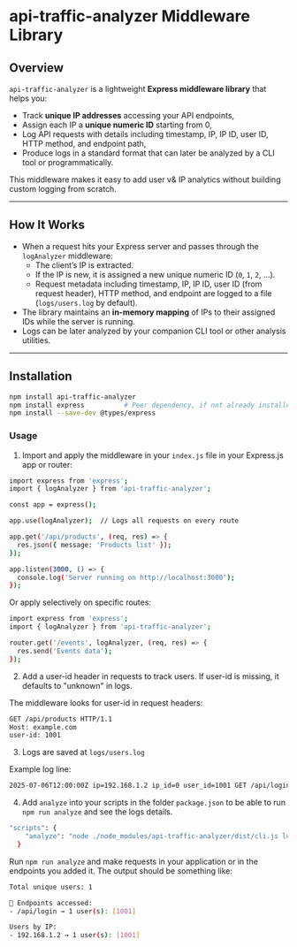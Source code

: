 # api-traffic-analyzer Middleware Library

## Overview

`api-traffic-analyzer` is a lightweight **Express middleware library** that helps you:

- Track **unique IP addresses** accessing your API endpoints,
- Assign each IP a **unique numeric ID** starting from 0,
- Log API requests with details including timestamp, IP, IP ID, user ID, HTTP method, and endpoint path,
- Produce logs in a standard format that can later be analyzed by a CLI tool or programmatically.

This middleware makes it easy to add user v& IP analytics without building custom logging from scratch.

-----------------

## How It Works

- When a request hits your Express server and passes through the `logAnalyzer` middleware:
  - The client’s IP is extracted.
  - If the IP is new, it is assigned a new unique numeric ID (`0`, `1`, `2`, ...).
  - Request metadata including timestamp, IP, IP ID, user ID (from request header), HTTP method, and endpoint are logged to a file (`logs/users.log` by default).
- The library maintains an **in-memory mapping** of IPs to their assigned IDs while the server is running.
- Logs can be later analyzed by your companion CLI tool or other analysis utilities.

------------------

## Installation

```bash
npm install api-traffic-analyzer
npm install express          # Peer dependency, if not already installed
npm install --save-dev @types/express
```

### Usage

1. Import and apply the middleware in your `index.js` file in your Express.js app or router:

```bash
import express from 'express';
import { logAnalyzer } from 'api-traffic-analyzer';

const app = express();

app.use(logAnalyzer);  // Logs all requests on every route

app.get('/api/products', (req, res) => {
  res.json({ message: 'Products list' });
});

app.listen(3000, () => {
  console.log('Server running on http://localhost:3000');
});
```

Or apply selectively on specific routes:

```bash
import express from 'express';
import { logAnalyzer } from 'api-traffic-analyzer';

router.get('/events', logAnalyzer, (req, res) => {
  res.send('Events data');
});
```

2. Add a user-id header in requests to track users. 
If user-id is missing, it defaults to "unknown" in logs.

The middleware looks for user-id in request headers:

```bash
GET /api/products HTTP/1.1
Host: example.com
user-id: 1001
```

3. Logs are saved at `logs/users.log`

Example log line:
```bash
2025-07-06T12:00:00Z ip=192.168.1.2 ip_id=0 user_id=1001 GET /api/login
```

4. Add `analyze` into your scripts in the folder `package.json` to be able to run `npm run analyze` and see the logs details.

```bash
"scripts": {
    "analyze": "node ./node_modules/api-traffic-analyzer/dist/cli.js logs/users.log",
  }
```

Run `npm run analyze` and make requests in your application or in the endpoints you added it. The output should be something like:

```bash
Total unique users: 1

📍 Endpoints accessed:
- /api/login → 1 user(s): [1001]

Users by IP:
- 192.168.1.2 → 1 user(s): [1001]
```
